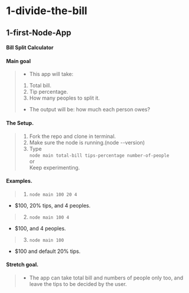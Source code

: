 # 1-divide-the-bill

## 1-first-Node-App

#### Bill Split Calculator

#### Main goal 
>* This app will take:
>  1. Total bill.
>  2. Tip percentage.
>  3. How many peoples to split it.
>* The output will be: how much each person owes?



#### The Setup.
>1. Fork the repo and clone in terminal.
>2. Make sure the node is running.(node --version)
>3. Type &nbsp;<br> 
`node main total-bill tips-percentage number-of-people` <br>or<br> Keep experimenting.

#### Examples.

  >1. `node main 100 20 4`
   * $100, 20% tips, and 4 peoples.
  >2. `node main 100 4`
  * $100, and 4 peoples.
  >3. `node main 100`
  * $100 and default 20% tips.

#### Stretch goal.
>* The app can take total bill and numbers of people only too, and leave the tips to be decided by the user.


